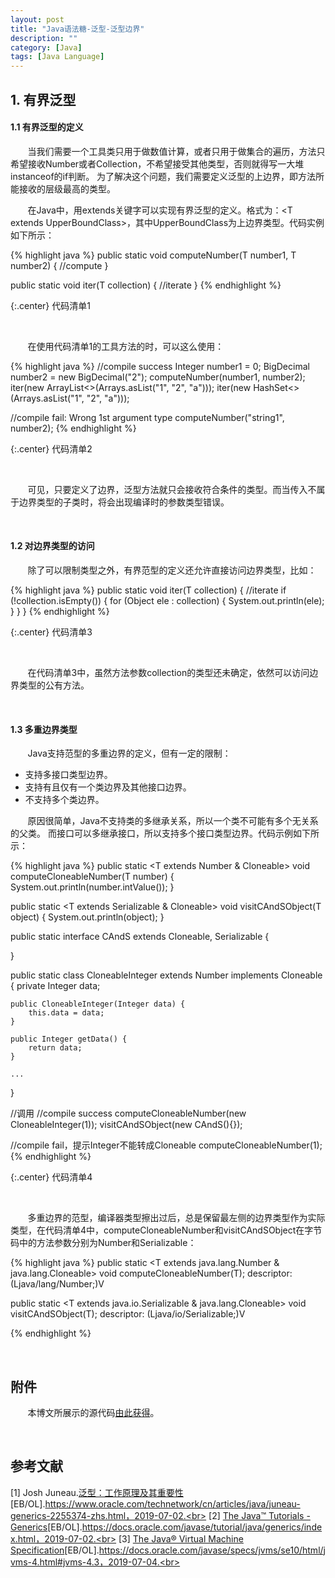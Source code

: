 ```yaml
---
layout: post
title: "Java语法糖-泛型-泛型边界"
description: ""
category: [Java]
tags: [Java Language]
---
```

<link rel="stylesheet" href="{{ site.baseurl }}/css/pygments.css">

## 1. 有界泛型

#### 1.1 有界泛型的定义

&#160; &#160; &#160; &#160;当我们需要一个工具类只用于做数值计算，或者只用于做集合的遍历，方法只希望接收Number或者Collection，不希望接受其他类型，否则就得写一大堆instanceof的if判断。
为了解决这个问题，我们需要定义泛型的上边界，即方法所能接收的层级最高的类型。

&#160; &#160; &#160; &#160;在Java中，用extends关键字可以实现有界泛型的定义。格式为：&lt;T extends UpperBoundClass&gt;，其中UpperBoundClass为上边界类型。代码实例如下所示：

{% highlight java %}
public static <T extends Number> void computeNumber(T number1, T number2) {
    //compute
}

public static <T extends Collection> void iter(T collection) {
    //iterate
}
{% endhighlight %}

{:.center}
代码清单1

<br>

&#160; &#160; &#160; &#160;在使用代码清单1的工具方法的时，可以这么使用：

{% highlight java %}
//compile success
Integer number1 = 0;
BigDecimal number2 = new BigDecimal("2");
computeNumber(number1, number2);
iter(new ArrayList<>(Arrays.asList("1", "2", "a")));
iter(new HashSet<>(Arrays.asList("1", "2", "a")));

//compile fail: Wrong 1st argument type
computeNumber("string1", number2);
{% endhighlight %}

{:.center}
代码清单2

<!-- more -->

<br>

&#160; &#160; &#160; &#160;可见，只要定义了边界，泛型方法就只会接收符合条件的类型。而当传入不属于边界类型的子类时，将会出现编译时的参数类型错误。

<br>

#### 1.2 对边界类型的访问

&#160; &#160; &#160; &#160;除了可以限制类型之外，有界范型的定义还允许直接访问边界类型，比如：

{% highlight java %}
public static <T extends Collection> void iter(T collection) {
    //iterate
    if (!collection.isEmpty()) {
        for (Object ele : collection) {
            System.out.println(ele);
        }
    }
}
{% endhighlight %}

{:.center}
代码清单3

<br>

&#160; &#160; &#160; &#160;在代码清单3中，虽然方法参数collection的类型还未确定，依然可以访问边界类型的公有方法。

<br>

#### 1.3 多重边界类型

&#160; &#160; &#160; &#160;Java支持范型的多重边界的定义，但有一定的限制：

* 支持多接口类型边界。
* 支持有且仅有一个类边界及其他接口边界。
* 不支持多个类边界。

&#160; &#160; &#160; &#160;原因很简单，Java不支持类的多继承关系，所以一个类不可能有多个无关系的父类。
而接口可以多继承接口，所以支持多个接口类型边界。代码示例如下所示：

{% highlight java %}
public static <T extends Number & Cloneable> void computeCloneableNumber(T number) {
    System.out.println(number.intValue());
}

public static <T extends Serializable & Cloneable> void visitCAndSObject(T object) {
    System.out.println(object);
}

public static interface CAndS extends Cloneable, Serializable {

}

public static class CloneableInteger extends Number implements Cloneable {
    private Integer data;

    public CloneableInteger(Integer data) {
        this.data = data;
    }

    public Integer getData() {
        return data;
    }

    ...
}

//调用
//compile success
computeCloneableNumber(new CloneableInteger(1));
visitCAndSObject(new CAndS(){});

//compile fail，提示Integer不能转成Cloneable
computeCloneableNumber(1);
{% endhighlight %}

{:.center}
代码清单4

<br>

&#160; &#160; &#160; &#160;多重边界的范型，编译器类型擦出过后，总是保留最左侧的边界类型作为实际类型，在代码清单4中，computeCloneableNumber和visitCAndSObject在字节码中的方法参数分别为Number和Serializable：

{% highlight java %}
public static <T extends java.lang.Number & java.lang.Cloneable> void computeCloneableNumber(T);
descriptor: (Ljava/lang/Number;)V

public static <T extends java.io.Serializable & java.lang.Cloneable> void visitCAndSObject(T);
descriptor: (Ljava/io/Serializable;)V

{% endhighlight %}

<br>

## 附件

&#160; &#160; &#160; &#160;本博文所展示的源代码[由此获得](https://github.com/leesir/blog_code/tree/master/src/generic/boundandWildcard)。

<br>

## 参考文献

[1] Josh Juneau.[泛型：工作原理及其重要性](https://www.oracle.com/technetwork/cn/articles/java/juneau-generics-2255374-zhs.html)[EB/OL].https://www.oracle.com/technetwork/cn/articles/java/juneau-generics-2255374-zhs.html，2019-07-02.<br>
[2] [The Java™ Tutorials - Generics](https://docs.oracle.com/javase/tutorial/java/generics/index.html)[EB/OL].https://docs.oracle.com/javase/tutorial/java/generics/index.html，2019-07-02.<br>
[3] [The Java® Virtual Machine Specification](https://docs.oracle.com/javase/specs/jvms/se10/html/jvms-4.html#jvms-4.3)[EB/OL].https://docs.oracle.com/javase/specs/jvms/se10/html/jvms-4.html#jvms-4.3，2019-07-04.<br>